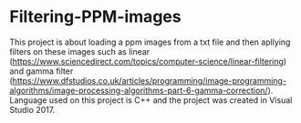 # Filtering-PPM-images

This project is about loading a ppm images from a txt file and then apllying filters on these images such as linear  (https://www.sciencedirect.com/topics/computer-science/linear-filtering) and gamma filter (https://www.dfstudios.co.uk/articles/programming/image-programming-algorithms/image-processing-algorithms-part-6-gamma-correction/).
Language used on this project is C++ and the project was created in Visual Studio 2017.
